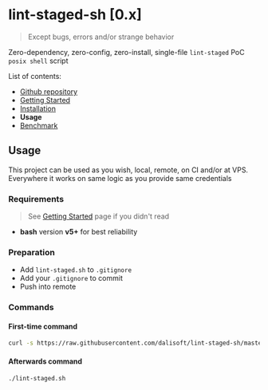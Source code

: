 # lint-staged-sh \[0.x\]

> Except bugs, errors and/or strange behavior

Zero-dependency, zero-config, zero-install, single-file `lint-staged` PoC `posix shell` script

List of contents:

- [Github repository](https://github.com/dalisoft/lint-staged-sh)
- [Getting Started](./GET_STARTED.md)
- [Installation](./INSTALLATION.md)
- **Usage**
- [Benchmark](./BENCHMARK.md)

## Usage

This project can be used as you wish, local, remote, on CI and/or at VPS. Everywhere it works on same logic as you provide same credentials

### Requirements

> See [Getting Started](./GET_STARTED.md) page if you didn't read

- **bash** version **v5+** for best reliability

### Preparation

- Add `lint-staged.sh` to `.gitignore`
- Add your `.gitignore` to commit
- Push into remote

### Commands

#### First-time command

```sh
curl -s https://raw.githubusercontent.com/dalisoft/lint-staged-sh/master/lint-staged.sh | sh
```

#### Afterwards command

```sh
./lint-staged.sh
```

